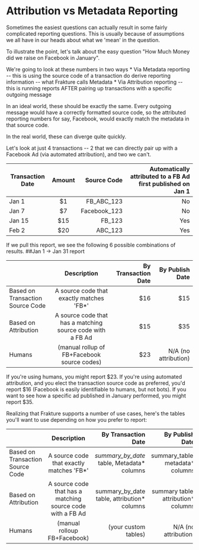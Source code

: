 # Attribution vs Metadata Reporting

Sometimes the easiest questions can actually result in some fairly complicated reporting questions.  This is usually because of assumptions we all have in our heads about what we 'mean' in the question.

To illustrate the point, let's talk about the easy question "How Much Money did we raise on Facebook in January".

We're going to look at these numbers in two ways
	* Via Metadata reporting -- this is using the source code of a transaction do derive reporting information -- what Frakture calls Metadata
	* Via Attribution reporting -- this is running reports AFTER pairing up transactions with a specific outgoing message

In an ideal world, these should be exactly the same.  Every outgoing message would have a correctly formatted source code, so the attributed reporting numbers for say, Facebook, would exactly match the metadata in that source code.

In the real world, these can diverge quite quickly.

Let's look at just 4 transactions -- 2 that we can directly pair up with a Facebook Ad (via automated attribution), and two we can't.

| Transaction Date         	| Amount | Source Code | Automatically attributed to a FB Ad first published on Jan 1 |
| ------------- |:-------------:| -----:| -----:|
| Jan 1         | $1 | FB_ABC_123 | No |
| Jan 7         | $7 | Facebook_123 | No |
| Jan 15         | $15 | FB_123 | Yes |
| Feb 2         | $20 | ABC_123 | Yes |


If we pull this report, we see the following 6 possible combinations of results.
##Jan 1 -> Jan 31 report

|         | Description           |  By Transaction Date  | By Publish Date |
| ------------- |:-------------:| -----:| -----:|
| Based on Transaction Source Code      |  A source code that exactly matches 'FB*' | $16|$15  |
| Based on Attribution      | A source code that has a matching source code with a FB Ad |   $15 |$35  |
| Humans | (manual rollup of FB+Facebook source codes)     |    $23| N/A (no attribution) |


If you're using humans, you might report $23.  If you're using automated attribution, and you elect the transaction source code as preferred, you'd report $16 (Facebook is easily identifiable to humans, but not bots).  If you want to see how a specific ad published in January performed, you might report $35.


Realizing that Frakture supports a number of use cases, here's the tables you'll want to use depending on how you prefer to report:

|         | Description           |  By Transaction Date  | By Publish Date |
| ------------- |:-------------:| -----:| -----:|
| Based on Transaction Source Code      |  A source code that exactly matches 'FB*' | *summary_by_date* table, Metadata* columns| summary_table, metadata* columns |
| Based on Attribution      | A source code that has a matching source code with a FB Ad |   summary_by_date table, attribution* columns |summary table, attribution* columns  |
| Humans | (manual rolloup FB+Facebook)     |    (your custom tables)| N/A (no attribution) |
